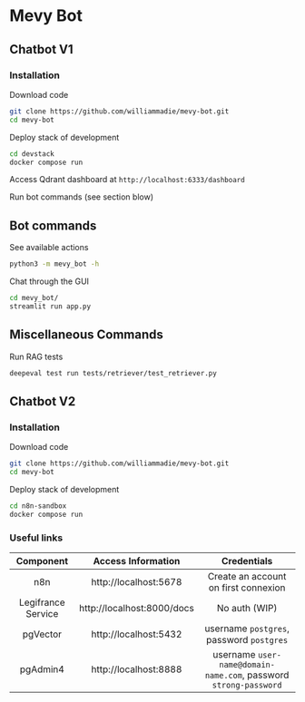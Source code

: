 # Mevy Bot

## Chatbot V1

### Installation

Download code
```bash
git clone https://github.com/williammadie/mevy-bot.git
cd mevy-bot
```

Deploy stack of development
```bash
cd devstack
docker compose run
```

Access Qdrant dashboard at `http://localhost:6333/dashboard`

Run bot commands (see section blow)

## Bot commands

See available actions
```bash
python3 -m mevy_bot -h
```

Chat through the GUI
```bash
cd mevy_bot/
streamlit run app.py
```

## Miscellaneous Commands

Run RAG tests
```bash
deepeval test run tests/retriever/test_retriever.py
```

## Chatbot V2

### Installation

Download code
```bash
git clone https://github.com/williammadie/mevy-bot.git
cd mevy-bot
```

Deploy stack of development
```bash
cd n8n-sandbox
docker compose run
```

### Useful links

|    **Component**   |   **Access Information**   |                          **Credentials**                         |
|:------------------:|:--------------------------:|:----------------------------------------------------------------:|
|         n8n        |    http://localhost:5678   |               Create an account on first connexion               |
| Legifrance Service | http://localhost:8000/docs |                           No auth (WIP)                          |
|      pgVector      |    http://localhost:5432   |             username `postgres`, password `postgres`             |
|      pgAdmin4      |    http://localhost:8888   | username `user-name@domain-name.com`, password `strong-password` |
